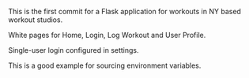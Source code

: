 This is the first commit for a Flask application for workouts in NY based workout studios. 

White pages for Home, Login, Log Workout and User Profile. 

Single-user login configured in settings. 

This is a good example for sourcing environment variables. 
